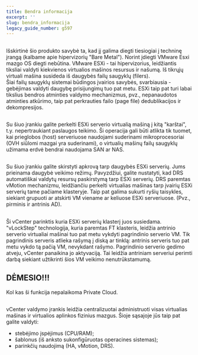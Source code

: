 ```yaml
---
title: Bendra informacija
excerpt: ''
slug: bendra_informacija
legacy_guide_number: g597
---
```



## 
Išskirtinė šio produkto savybė ta, kad jį galima diegti tiesiogiai į techninę įrangą (kalbame apie hipervizorių "Bare Metal"). Norint įdiegti VMware Esxi mazgo OS diegti nebūtina. 
VMware ESXi - tai hipervizorius, leidžiantis tiksliai valdyti kiekvienos virtualios mašinos resursus ir našumą.
Iš tikrųjų virtuali mašina susideda iš daugybės failų saugyklų (filers).  
Šiai failų saugyklų sistemai būdingos įvairios savybės, svarbiausia - gebėjimas valdyti daugybę prisijungimų tuo pat metu. 
ESXi taip pat turi labai tikslius bendros atminties valdymo mechanizmus, pvz., nepanaudotos atminties atkūrimo, taip pat perkrauties failo (page file) dedublikacijos ir dekompresijos.


## 
Su šiuo įrankiu galite perkelti ESXi serverio virtualią mašiną į kitą "karštai", t.y. nepertraukiant paslaugos teikimo. Ši operacija gali būti atlikta tik tuomet, kai prieglobos (host) serveriuose naudojami suderinami mikroprocesoriai (OVH siūlomi mazgai yra suderinami), o virtualių mašinų failų saugyklų užimama erdvė bendrai naudojama SAN ar NAS.


## 
Su šiuo įrankiu galite skirstyti apkrovą tarp daugybės ESXi serverių.
Jums prieinama daugybė veikimo režimų. Pavyzdžiui, galite nustatyti, kad DRS automatiškai valdytų resursų paskirstymą tarp ESXi serverių.
DRS paremtas vMotion mechanizmu, leidžiančiu perkelti virtualias mašinas tarp įvairių ESXi serverių tame pačiame klasteryje. Taip pat galima sukurti ryšių taisykles, siekiant grupuoti ar atskirti VM viename ar keliuose ESXi serveriuose. (Pvz., pirminis ir antrinis AD).


## 
Ši vCenter parinktis kuria ESXi serverių klasterį juos susiedama. 
"vLockStep" technologija, kuria paremtas FT klasteris, leidžia antrinio serverio virtualiai mašinai tuo pat metu vykdyti pagrindinio serverio VM. Tik pagrindinis serveris atlieka rašymą į diską ar tinklą: antrinis serveris tuo pat metu vykdo tą pačią VM, nevykdant rašymo.
Pagrindinio serverio gedimo atveju, vCenter panaikina jo aktyvaciją. Tai leidžia antriniam serveriui perimti darbą siekiant užtikrinti šios VM veikimo nenutrūkstamumą.

## DĖMESIO!!!
Kol kas ši funkcija nepalaikoma Private Cloud.


## 
vCenter valdymo įrankis leidžia centralizuotai administruoti visas virtualias mašinas ir virtualios aplinkos fizinius mazgus. Šioje sąsajoje jūs taip pat galite valdyti:

- stebėjimo įspėjimus (CPU/RAM);
- šablonus (iš anksto sukonfigūruotas operacines sistemas);
- parinkčių naudojimą (HA, vMotion, DRS).



